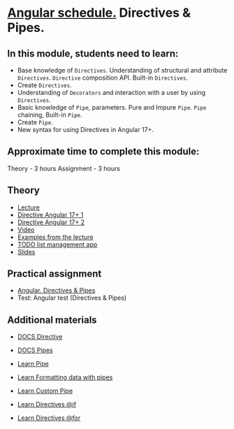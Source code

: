 # [Angular schedule.](../../README.md) Directives & Pipes.

## In this module, students need to learn:

- Base knowledge of `Directives`. Understanding of structural and attribute `Directives`. `Directive` composition API. Built-in `Directives`.
- Create `Directives`.
- Understanding of `Decorators` and interaction with a user by using `Directives`.
- Basic knowledge of `Pipe`, parameters. Pure and Impure `Pipe`. `Pipe` chaining, Built-in `Pipe`.
- Create `Pipe`.
- New syntax for using Directives in Angular 17+.

## Approximate time to complete this module:

Theory - 3 hours
Assignment - 3 hours

## Theory

- [Lecture](https://youtu.be/ezoPOrwQ-rw)
- [Directive Angular 17+ 1](https://www.youtube.com/watch?v=W5l5r0tCsAk)
- [Directive Angular 17+ 2](https://www.youtube.com/watch?v=loB7f_2YlfY)
- [Video](https://www.youtube.com/watch?v=eM3zi_n7lNs&list=PL1w1q3fL4pmj9k1FrJ3Pe91EPub2_h4jF&index=4)
- [Examples from the lecture](https://github.com/NataliaLoginova/angular-course/tree/main/angular-directives-pipes/src)
- [TODO list management app](https://github.com/pavelrazuvalau/todo-list-management/tree/e935bfeef0e794a54907ea2c1978e06e7f914cd7)
- [Slides](https://slides.com/natalia_loginowa/angular-directives-pipes)

## Practical assignment

- [Angular. Directives & Pipes](https://github.com/rolling-scopes-school/tasks/blob/master/tasks/angular/components-directives-pipes.md)
- Test: Angular test (Directives & Pipes)

## Additional materials

- [DOCS Directive](https://angular.dev/guide/directives)
- [DOCS Pipes](https://angular.dev/guide/pipes)

- [Learn Pipe](https://angular.dev/tutorials/learn-angular/22-pipes)
- [Learn Formatting data with pipes](https://angular.dev/tutorials/learn-angular/23-pipes-format-data)
- [Learn Custom Pipe](https://angular.dev/tutorials/learn-angular/24-create-a-pipe)
- [Learn Directives @if](https://angular.dev/tutorials/learn-angular/4-control-flow-if)
- [Learn Directives @for](https://angular.dev/tutorials/learn-angular/5-control-flow-for)
